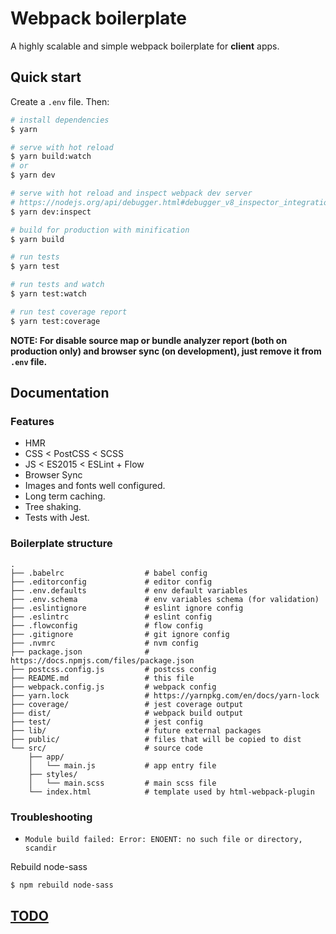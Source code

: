 # Webpack boilerplate

A highly scalable and simple webpack boilerplate for **client** apps.

## Quick start

Create a `.env` file. Then:

```sh
# install dependencies
$ yarn

# serve with hot reload
$ yarn build:watch
# or
$ yarn dev

# serve with hot reload and inspect webpack dev server
# https://nodejs.org/api/debugger.html#debugger_v8_inspector_integration_for_node_js
$ yarn dev:inspect

# build for production with minification
$ yarn build

# run tests
$ yarn test

# run tests and watch
$ yarn test:watch

# run test coverage report
$ yarn test:coverage
```

**NOTE: For disable source map or bundle analyzer report (both on production only) and browser sync (on development), just remove it from `.env` file.**

## Documentation

### Features

- HMR
- CSS < PostCSS < SCSS
- JS < ES2015 < ESLint + Flow
- Browser Sync
- Images and fonts well configured.
- Long term caching.
- Tree shaking.
- Tests with Jest.

### Boilerplate structure

```
.
├── .babelrc                  # babel config
├── .editorconfig             # editor config
├── .env.defaults             # env default variables
├── .env.schema               # env variables schema (for validation)
├── .eslintignore             # eslint ignore config
├── .eslintrc                 # eslint config
├── .flowconfig               # flow config
├── .gitignore                # git ignore config
├── .nvmrc                    # nvm config
├── package.json              # https://docs.npmjs.com/files/package.json
├── postcss.config.js         # postcss config
├── README.md                 # this file
├── webpack.config.js         # webpack config
├── yarn.lock                 # https://yarnpkg.com/en/docs/yarn-lock
├── coverage/                 # jest coverage output
├── dist/                     # webpack build output
├── test/                     # jest config
├── lib/                      # future external packages
├── public/                   # files that will be copied to dist
└── src/                      # source code
    ├── app/
    │   └── main.js           # app entry file
    ├── styles/
    │   └── main.scss         # main scss file
    └── index.html            # template used by html-webpack-plugin
```

### Troubleshooting

- `Module build failed: Error: ENOENT: no such file or directory, scandir`

Rebuild node-sass

```sh
$ npm rebuild node-sass
```

## [TODO](https://github.com/wochap/webpack-boilerplate/projects/1)
